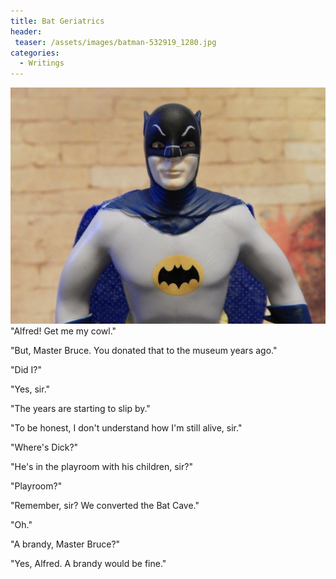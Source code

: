 ```yaml
---
title: Bat Geriatrics
header:
 teaser: /assets/images/batman-532919_1280.jpg
categories:
  - Writings
---
```

<img src="/assets/images/batman-532919_1280.jpg">"Alfred! Get me my cowl."

"But, Master Bruce. You donated that to the museum years ago."

"Did I?"

"Yes, sir."

"The years are starting to slip by."

"To be honest, I don't understand how I'm still alive, sir."

"Where's Dick?"

"He's in the playroom with his children, sir?"

"Playroom?"

"Remember, sir? We converted the Bat Cave."

"Oh."

"A brandy, Master Bruce?"

"Yes, Alfred. A brandy would be fine."